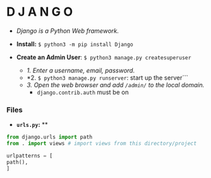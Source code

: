 # D J A N G O
- *Django is a Python Web framework.*

- **Install:** ```$ python3 -m pip install Django```

- **Create an Admin User**: ```$ python3 manage.py createsuperuser```
  - *1. Enter a username, email, password.*
  - *2. ```$ python3 manage.py runserver```: start up the server```
  - *3. Open the web browser and add ```/admin/``` to the local domain.*
    - ```django.contrib.auth``` must be on


### Files
- **```urls.py```:** **
```python
from django.urls import path
from . import views # import views from this directory/project

urlpatterns = [
path(),
]
```
